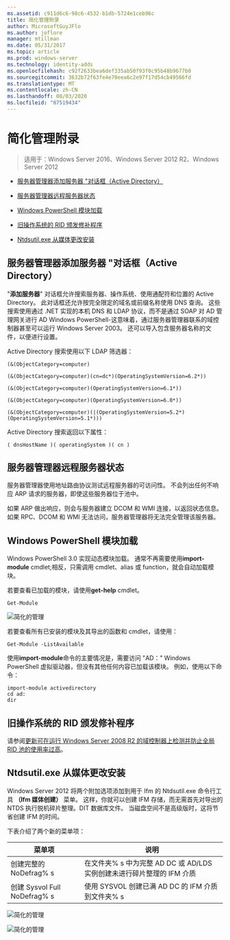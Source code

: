 ```yaml
---
ms.assetid: c911d6c6-98c6-4532-b1db-5724e1ceb96c
title: 简化管理附录
author: MicrosoftGuyJFlo
ms.author: joflore
manager: mtillman
ms.date: 05/31/2017
ms.topic: article
ms.prod: windows-server
ms.technology: identity-adds
ms.openlocfilehash: c92f2633bea6def335ab50f93f0c95b48b9677b0
ms.sourcegitcommit: 3632b72f63fe4e70eea6c2e97f17d54cb49566fd
ms.translationtype: MT
ms.contentlocale: zh-CN
ms.lasthandoff: 08/03/2020
ms.locfileid: "87519434"
---
```

# <a name="simplified-administration-appendix"></a>简化管理附录

>适用于：Windows Server 2016、Windows Server 2012 R2、Windows Server 2012

-   [服务器管理器添加服务器 "对话框（Active Directory）](../../ad-ds/deploy/Simplified-Administration-Appendix.md#BKMK_AddServers)

-   [服务器管理器远程服务器状态](../../ad-ds/deploy/Simplified-Administration-Appendix.md#BKMK_ServerMgrStatus)

-   [Windows PowerShell 模块加载](../../ad-ds/deploy/Simplified-Administration-Appendix.md#BKMK_PSLoadModule)

-   [旧操作系统的 RID 颁发修补程序](../../ad-ds/deploy/Simplified-Administration-Appendix.md#BKMK_Rid)

-   [Ntdsutil.exe 从媒体更改安装](../../ad-ds/deploy/Simplified-Administration-Appendix.md#BKMK_IFM)

## <a name="server-manager-add-servers-dialog-active-directory"></a><a name="BKMK_AddServers"></a>服务器管理器添加服务器 "对话框（Active Directory）

"**添加服务器**" 对话框允许搜索服务器、操作系统、使用通配符和位置的 Active Directory。 此对话框还允许按完全限定的域名或前缀名称使用 DNS 查询。 这些搜索使用通过 .NET 实现的本机 DNS 和 LDAP 协议，而不是通过 SOAP 对 AD 管理网关进行 AD Windows PowerShell-这意味着，通过服务器管理器联系的域控制器甚至可以运行 Windows Server 2003。 还可以导入包含服务器名称的文件，以便进行设置。

Active Directory 搜索使用以下 LDAP 筛选器：

```
(&(ObjectCategory=computer)

(&(ObjectCategory=computer)(cn=dc*)(OperatingSystemVersion=6.2*))

(&(ObjectCategory=computer)(OperatingSystemVersion=6.1*))

(&(ObjectCategory=computer)(OperatingSystemVersion=6.0*))

(&(ObjectCategory=computer)(|(OperatingSystemVersion=5.2*)(OperatingSystemVersion=5.1*)))

```

Active Directory 搜索返回以下属性：

```
( dnsHostName )( operatingSystem )( cn )

```

## <a name="server-manager-remote-server-status"></a><a name="BKMK_ServerMgrStatus"></a>服务器管理器远程服务器状态
服务器管理器使用地址路由协议测试远程服务器的可访问性。 不会列出任何不响应 ARP 请求的服务器，即使这些服务器位于池中。

如果 ARP 做出响应，则会与服务器建立 DCOM 和 WMI 连接，以返回状态信息。 如果 RPC、DCOM 和 WMI 无法访问，服务器管理器将无法完全管理该服务器。

## <a name="windows-powershell-module-loading"></a><a name="BKMK_PSLoadModule"></a>Windows PowerShell 模块加载
Windows PowerShell 3.0 实现动态模块加载。 通常不再需要使用**import-module** cmdlet;相反，只需调用 cmdlet、alias 或 function，就会自动加载模块。

若要查看已加载的模块，请使用**get-help** cmdlet。

```
Get-Module

```

![简化的管理](media/Simplified-Administration-Appendix/ADDS_PSGetModule.gif)

若要查看所有已安装的模块及其导出的函数和 cmdlet，请使用：

```
Get-Module -ListAvailable

```

使用**import-module**命令的主要情况是，需要访问 "AD：" Windows PowerShell 虚拟驱动器，但没有其他任何内容已加载该模块。 例如，使用以下命令：

```
import-module activedirectory
cd ad:
dir

```

## <a name="rid-issuance-hotfixes-for-previous-operating-systems"></a><a name="BKMK_Rid"></a>旧操作系统的 RID 颁发修补程序
请参阅[更新可在运行 Windows Server 2008 R2 的域控制器上检测并防止全局 RID 池的使用率过高](https://support.microsoft.com/kb/2618669)。

## <a name="ntdsutilexe-install-from-media-changes"></a><a name="BKMK_IFM"></a>Ntdsutil.exe 从媒体更改安装
Windows Server 2012 将两个附加选项添加到用于 Ifm 的 Ntdsutil.exe 命令行工具 **（Ifm 媒体创建）** 菜单。 这样，你就可以创建 IFM 存储，而无需首先对导出的 NTDS 执行脱机碎片整理。DIT 数据库文件。 当磁盘空间不是高级版时，这将节省创建 IFM 的时间。

下表介绍了两个新的菜单项：

|菜单项|说明|
|--|--|
|创建完整的 NoDefrag% s|在文件夹% s 中为完整 AD DC 或 AD/LDS 实例创建未进行碎片整理的 IFM 介质|
|创建 Sysvol Full NoDefrag% s|使用 SYSVOL 创建已满 AD DC 的 IFM 介质到文件夹% s|

![简化的管理](media/Simplified-Administration-Appendix/ADDS_PSIFM.png)

![简化的管理](media/Simplified-Administration-Appendix/ADDS_PSIFMComplete.gif)
